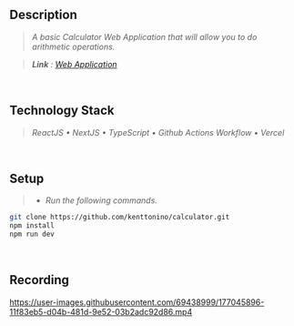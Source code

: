 ## Description
> _A basic Calculator Web Application that will allow you to do arithmetic operations._

> _**Link** : [Web Application](https://calculator.kentlouisetonino.vercel.app/)_

<br />

## Technology Stack
> _ReactJS • NextJS • TypeScript • Github Actions Workflow • Vercel_ <br />

<br />

## Setup
> - _Run the following commands._
```bash
git clone https://github.com/kenttonino/calculator.git
npm install
npm run dev
```

<br />

## Recording
https://user-images.githubusercontent.com/69438999/177045896-11f83eb5-d04b-481d-9e52-03b2adc92d86.mp4


